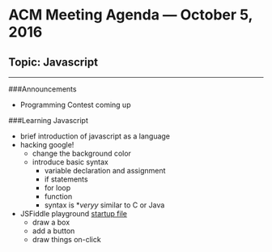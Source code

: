 # ACM Meeting Agenda — October 5, 2016

## Topic: Javascript

---

###Announcements

* Programming Contest coming up

###Learning Javascript

* brief introduction of javascript as a language
* hacking google!
	* change the background color
	* introduce basic syntax
		* variable declaration and assignment
		* if statements
		* for loop
		* function
		* syntax is **veryy* similar to C or Java
* JSFiddle playground [startup file](https://jsfiddle.net/ry5o3uc5/2/)
	* draw a box
	* add a button
	* draw things on-click
